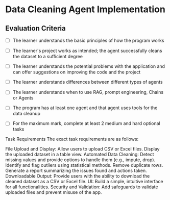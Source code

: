 # Data Cleaning Agent Implementation

## Evaluation Criteria
- [ ] The learner understands the basic principles of how the program works
- [ ] The learner's project works as intended; the agent successfully cleans the dataset to a sufficient degree
- [ ] The learner understands the potential problems with the application and can offer suggestions on improving the code and the project
- [ ] The learner understands differences between different types of agents
- [ ] The learner understands when to use RAG, prompt engineering, Chains or Agents
- [ ] The program has at least one agent and that agent uses tools for the data cleanup
- [ ] For the maximum mark, complete at least 2 medium and hard optional tasks


Task Requirements
The exact task requirements are as follows:

File Upload and Display:
Allow users to upload CSV or Excel files.
Display the uploaded dataset in a table view.
Automated Data Cleaning:
Detect missing values and provide options to handle them (e.g., impute, drop).
Identify and flag outliers using statistical methods.
Remove duplicate rows.
Generate a report summarizing the issues found and actions taken.
Downloadable Output:
Provide users with the ability to download the cleaned dataset as a CSV or Excel file.
UI:
Build a simple, intuitive interface for all functionalities.
Security and Validation:
Add safeguards to validate uploaded files and prevent misuse of the app.